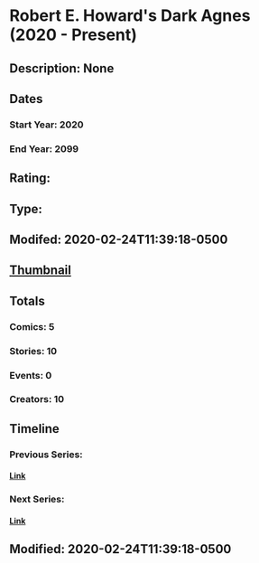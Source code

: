 # Robert E. Howard's Dark Agnes (2020 - Present)
## Description: None
## Dates
### Start Year: 2020
### End Year: 2099
## Rating: 
## Type: 
## Modifed: 2020-02-24T11:39:18-0500
## [Thumbnail](http://i.annihil.us/u/prod/marvel/i/mg/2/b0/5e30a47d21910.jpg)
## Totals
### Comics: 5
### Stories: 10
### Events: 0
### Creators: 10
## Timeline
### Previous Series: 
#### [Link]()
### Next Series: 
#### [Link]()
## Modified: 2020-02-24T11:39:18-0500